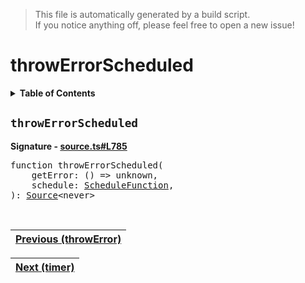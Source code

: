 > This file is automatically generated by a build script.<br>If you notice anything off, please feel free to open a new issue!

# throwErrorScheduled

<details><summary><b>Table of Contents</b></summary>

1. [<code>throwErrorScheduled</code>](#throwErrorScheduled)</details>

## <a name="throwErrorScheduled"></a><code>throwErrorScheduled</code>

<b>Signature - [source.ts#L785](..\/..\/packages\/core\/src\/source.ts#L785)</b>

<pre>function throwErrorScheduled(<br>    getError: () =&gt; unknown,<br>    schedule: <a href="../06-api-schedule-functions/00-ScheduleFunction.md#ScheduleFunction">ScheduleFunction</a>,<br>): <a href="00-Source.md#Source-Interface">Source</a>&lt;never&gt;</pre><br>

| [Previous \(throwError\)](34-throwError.md#readme) |
| --- |

<div align="right">

| [Next \(timer\)](36-timer.md#readme) |
| --- |
</div>
